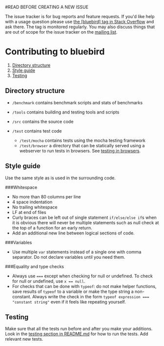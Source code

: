 #READ BEFORE CREATING A NEW ISSUE

The issue tracker is for bug reports and feature requests. If you'd like help with a usage question please use [the [bluebird] tag in Stack Overflow](http://stackoverflow.com/tags/bluebird) and ask there. The tag is monitored regularly. You may also discuss things that are out of scope for the issue tracker on the [mailing list](https://groups.google.com/forum/#!forum/bluebird-js).


# Contributing to bluebird

1. [Directory structure](#directory-structure)
2. [Style guide](#style-guide)
3. [Testing](#testing)

## Directory structure

- `/benchmark` contains benchmark scripts and stats of benchmarks

- `/tools` contains building and testing tools and scripts

- `/src` contains the source code

- `/test` contains test code

    - `/test/mocha` contains tests using the mocha testing framework
    - `/test/browser` a directory that can be statically served using a webserver to run tests in browsers. See [testing in browsers](README.md#testing-in-browsers).


## Style guide

Use the same style as is used in the surrounding code.

###Whitespace

- No more than 80 columns per line
- 4 space indentation
- No trailing whitespace
- LF at end of files
- Curly braces can be left out of single statement `if/else/else if`s when it is obvious there will never be multiple statements such as null check at the top of a function for an early return.
- Add an additional new line between logical sections of code.

###Variables

- Use multiple `var` statements instead of a single one with comma separator. Do not declare variables until you need them.

###Equality and type checks

- Always use `===` except when checking for null or undefined. To check for null or undefined, use `x == null`.
- For checks that can be done with `typeof`: do not make helper functions, save results of `typeof` to a variable or make the type string a non-constant. Always write the check in the form `typeof expression === "constant string"` even if it feels like repeating yourself.

## Testing

Make sure that all the tests run before and after you make your additions. Look in the [testing section in README.md](https://github.com/petkaantonov/bluebird#testing) for how to run the tests. Add relevant new tests.

